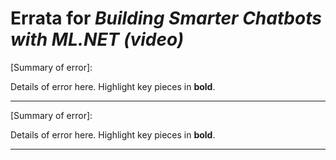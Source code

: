 # Errata for *Building Smarter Chatbots with ML.NET (video)*

[Summary of error]:
 
Details of error here. Highlight key pieces in **bold**.

***

[Summary of error]:
 
Details of error here. Highlight key pieces in **bold**.

***
